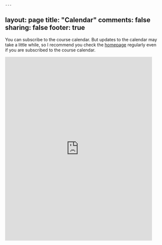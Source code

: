     ---
layout: page
title: "Calendar"
comments: false
sharing: false
footer: true
---

You can subscribe to the course calendar. But updates to the calendar may take a little while, so I recommend you check the [homepage](index.html) regularly even if you are subscribed to the course calendar. 

<iframe src="https://www.google.com/calendar/b/0/embed?showCalendars=0&amp;showTz=0&amp;mode=AGENDA&amp;height=600&amp;wkst=2&amp;bgcolor=%23FFFFFF&amp;src=orjsshu6pot0k0j1k0ni3sd2a4%40group.calendar.google.com&amp;color=%232952A3&amp;ctz=America%2FLos_Angeles" style=" border-width:0 " width="480" height="600" frameborder="0" scrolling="no">   </iframe>